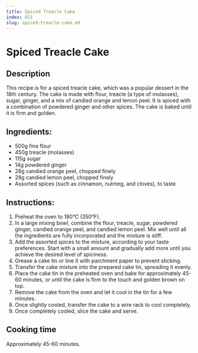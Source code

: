 ```yaml
---
title: Spiced Treacle Cake
index: 821
slug: spiced-treacle-cake.md
---
```


# Spiced Treacle Cake

## Description
This recipe is for a spiced treacle cake, which was a popular dessert in the 18th century. The cake is made with flour, treacle (a type of molasses), sugar, ginger, and a mix of candied orange and lemon peel. It is spiced with a combination of powdered ginger and other spices. The cake is baked until it is firm and golden.

## Ingredients:
- 500g fine flour
- 450g treacle (molasses)
- 115g sugar
- 14g powdered ginger
- 28g candied orange peel, chopped finely
- 28g candied lemon peel, chopped finely
- Assorted spices (such as cinnamon, nutmeg, and cloves), to taste

## Instructions:
1. Preheat the oven to 180°C (350°F).
2. In a large mixing bowl, combine the flour, treacle, sugar, powdered ginger, candied orange peel, and candied lemon peel. Mix well until all the ingredients are fully incorporated and the mixture is stiff.
3. Add the assorted spices to the mixture, according to your taste preferences. Start with a small amount and gradually add more until you achieve the desired level of spiciness.
4. Grease a cake tin or line it with parchment paper to prevent sticking.
5. Transfer the cake mixture into the prepared cake tin, spreading it evenly.
6. Place the cake tin in the preheated oven and bake for approximately 45-60 minutes, or until the cake is firm to the touch and golden brown on top.
7. Remove the cake from the oven and let it cool in the tin for a few minutes.
8. Once slightly cooled, transfer the cake to a wire rack to cool completely.
9. Once completely cooled, slice the cake and serve.

## Cooking time
Approximately 45-60 minutes.